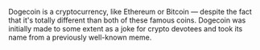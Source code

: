Dogecoin is a cryptocurrency, like Ethereum or Bitcoin — despite the fact that it's totally different than both of these famous coins. Dogecoin was initially made to some extent as a joke for crypto devotees and took its name from a previously well-known meme.
